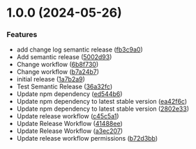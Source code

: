 # 1.0.0 (2024-05-26)


### Features

*  add change log semantic release ([fb3c9a0](https://github.com/michael-ortiz/LinkifyBio/commit/fb3c9a04733e345a5e7042cd743ea956b6adf7e3))
* Add semantic release ([5002d93](https://github.com/michael-ortiz/LinkifyBio/commit/5002d930562c31154633b159207abed8e62749aa))
* Change workflow ([6b8f730](https://github.com/michael-ortiz/LinkifyBio/commit/6b8f7307ba2968fcb66ebd30e72c76145f3d1d76))
* Change workflow ([b7a24b7](https://github.com/michael-ortiz/LinkifyBio/commit/b7a24b7efd21bb9543551e3f2e867c2a5f47a7de))
* initial release ([1a7b2a9](https://github.com/michael-ortiz/LinkifyBio/commit/1a7b2a93673f3c9a5813f21a710c4f6a773351e2))
* Test Semantic Release ([36a32fc](https://github.com/michael-ortiz/LinkifyBio/commit/36a32fc38e7bc78f746b0653e6a9e2dd1b03419b))
* Update npm dependency ([ed544b6](https://github.com/michael-ortiz/LinkifyBio/commit/ed544b6274b5aae56dce11ac13d9eb3e8be2b1e3))
* Update npm dependency to latest stable version ([ea42f6c](https://github.com/michael-ortiz/LinkifyBio/commit/ea42f6cd0b91f04d8d887739118390fdd00c7014))
* Update npm dependency to latest stable version ([2802e33](https://github.com/michael-ortiz/LinkifyBio/commit/2802e33651fd6e6d5dff821e07cf6fd843437f55))
* Update release workflow ([c45c5a1](https://github.com/michael-ortiz/LinkifyBio/commit/c45c5a1c220ac7821dafe71ab74715b8453a6fd8))
* Update Release Workflow ([41488ee](https://github.com/michael-ortiz/LinkifyBio/commit/41488eedc0fdc36d5c56cdf5744128c95ff8fa67))
* Update Release Workflow ([a3ec207](https://github.com/michael-ortiz/LinkifyBio/commit/a3ec2077387420f100770be0408ed2dc9f882f92))
* Update release workflow permissions ([b72d3bb](https://github.com/michael-ortiz/LinkifyBio/commit/b72d3bb7815b917d4187f7ab8fcf4a45f1f800e3))
